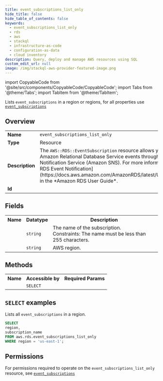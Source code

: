```yaml
---
title: event_subscriptions_list_only
hide_title: false
hide_table_of_contents: false
keywords:
  - event_subscriptions_list_only
  - rds
  - aws
  - stackql
  - infrastructure-as-code
  - configuration-as-data
  - cloud inventory
description: Query, deploy and manage AWS resources using SQL
custom_edit_url: null
image: /img/stackql-aws-provider-featured-image.png
---
```


import CopyableCode from '@site/src/components/CopyableCode/CopyableCode';
import Tabs from '@theme/Tabs';
import TabItem from '@theme/TabItem';

Lists <code>event_subscriptions</code> in a region or regions, for all properties use <a href="/services/serviceName/event_subscriptions/"><code>event_subscriptions</code></a>

## Overview
<table>
<tbody>
<tr><td><b>Name</b></td><td><code>event_subscriptions_list_only</code></td></tr>
<tr><td><b>Type</b></td><td>Resource</td></tr>
<tr><td><b>Description</b></td><td>The <code>AWS::RDS::EventSubscription</code> resource allows you to receive notifications for Amazon Relational Database Service events through the Amazon Simple Notification Service (Amazon SNS). For more information, see &#91;Using Amazon RDS Event Notification&#93;(https://docs.aws.amazon.com/AmazonRDS/latest/UserGuide/USER_Events.html) in the *Amazon RDS User Guide*.</td></tr>
<tr><td><b>Id</b></td><td><CopyableCode code="aws.rds.event_subscriptions_list_only" /></td></tr>
</tbody>
</table>

## Fields
<table>
<tbody>
<tr><th>Name</th><th>Datatype</th><th>Description</th></tr><tr><td><CopyableCode code="subscription_name" /></td><td><code>string</code></td><td>The name of the subscription.<br />Constraints: The name must be less than 255 characters.</td></tr>
<tr><td><CopyableCode code="region" /></td><td><code>string</code></td><td>AWS region.</td></tr>
</tbody>
</table>

## Methods

<table>
<tbody>
  <tr>
    <th>Name</th>
    <th>Accessible by</th>
    <th>Required Params</th>
  </tr>
  <tr>
    <td><CopyableCode code="list_resources" /></td>
    <td><code>SELECT</code></td>
    <td><CopyableCode code="region" /></td>
  </tr>
</tbody>
</table>

## `SELECT` examples
Lists all <code>event_subscriptions</code> in a region.
```sql
SELECT
region,
subscription_name
FROM aws.rds.event_subscriptions_list_only
WHERE region = 'us-east-1';
```


## Permissions

For permissions required to operate on the <code>event_subscriptions_list_only</code> resource, see <a href="/services/rds/event_subscriptions/#permissions"><code>event_subscriptions</code></a>

